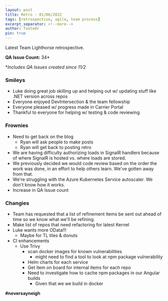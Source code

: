 ```yaml
---
layout: post
title: Retro - 01/06/2022
tags: [retrospective, agile, team process]
excerpt_separator: <!--more-->
author: footedr
pin: true
---
```


Latest Team Lighthorse retrospective.

__QA Issue Count:__ 34*

**Includes QA Issues created since 11/2*

<!--more-->

### Smileys
- Luke doing great job skilling up and helping out w/ updating stuff like .NET version across repos
- Everyone enjoyed DevIntersection & the team fellowship
- Everyone pleased w/ progress made in Carrier Portal
- Thankful to everyone for helping w/ testing & code reviewing

### Frownies
- Need to get back on the blog
	- Ryan will ask people to make posts
	- Ryan will get back to posting retro
- We are having difficulty authorizing loads in SignalR handlers because of where SignalR is hosted vs. where loads are stored.
- We previously decided we would code review based on the order the work was done, in an effort to help others learn. We've gotten away from that.
- We're struggling with the Azure Kubernetes Service autoscaler. We don't know how it works.
- Increase in QA Issue count

### Changies
- Team has requested that a list of refinement items be sent out ahead of time so we know what we'll be refining.
- Make list of repos that need refactoring for latest Kernel
- Luke wants more OData!!!
	- Maybe for TL tiles & donuts
- CI enhancements
  - Use Trivy
	  - scan docker images for known vulnerabilities
		- might need to find a tool to look at npm package vulnerability
	- Helm charts for each service
	- Get item on board for internal items for each repo
	- Need to investigate how to cache npm packages in our Angular builds
		- Given that we we build in docker

**#neversayneigh**